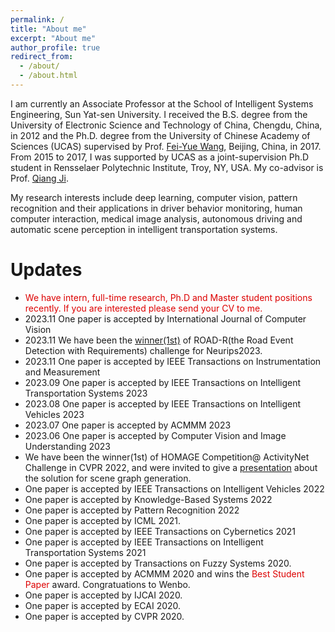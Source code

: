 ```yaml
---
permalink: /
title: "About me"
excerpt: "About me"
author_profile: true
redirect_from: 
  - /about/
  - /about.html
---
```


I am currently an Associate Professor at the School of Intelligent Systems Engineering, Sun Yat-sen University.
I received the B.S. degree from the University of Electronic Science and
Technology of China, Chengdu, China, in 2012 and the Ph.D. degree from the University of Chinese Academy of Sciences (UCAS) supervised by
Prof. [Fei-Yue Wang](http://people.ucas.ac.cn/~wangfeiyue?language=en), Beijing, China, in 2017. From 2015 to 2017, I was supported by UCAS as a joint-supervision Ph.D student in Rensselaer Polytechnic Institute, Troy, NY, USA. My
co-advisor is Prof. [Qiang Ji](https://www.ecse.rpi.edu/~qji/). 

My research interests include deep learning, computer vision, pattern recognition and their applications in driver behavior monitoring, human computer 
interaction, medical image analysis, autonomous driving and automatic scene perception in intelligent transportation systems.

Updates
=====
* <font color="#dd0000">We have intern, full-time research, Ph.D and Master student positions recently. If you are interested please send your CV to me.</font>
* 2023.11 One paper is accepted by International Journal of Computer Vision 
* 2023.11 We have been the [winner(1st)](https://sites.google.com/view/road-r/winners) of ROAD-R(the Road Event Detection with Requirements) challenge for Neurips2023.
* 2023.11 One paper is accepted by  IEEE Transactions on Instrumentation and Measurement 
* 2023.09 One paper is accepted by IEEE Transactions on Intelligent Transportation Systems 2023
* 2023.08 One paper is accepted by IEEE Transactions on Intelligent Vehicles 2023
* 2023.07 One paper is accepted by ACMMM 2023
* 2023.06 One paper is accepted by Computer Vision and Image Understanding 2023
* We have been the winner(1st) of HOMAGE Competition@ ActivityNet Challenge in CVPR 2022, and were invited to give a [presentation](https://www.youtube.com/watch?v=KK3SPK6iueE) about the solution for scene graph generation.
* One paper is accepted by IEEE Transactions on Intelligent Vehicles 2022
* One paper is accepted by Knowledge-Based Systems 2022
* One paper is accepted by Pattern Recognition 2022
* One paper is accepted by ICML 2021.
* One paper is accepted by IEEE Transactions on Cybernetics 2021
* One paper is accepted by IEEE Transactions on Intelligent Transportation Systems 2021
* One paper is accepted by Transactions on Fuzzy Systems 2020.
* One paper is accepted by ACMMM 2020 and wins the <font color="#dd0000">Best Student Paper</font> award. Congratuations to Wenbo.
* One paper is accepted by IJCAI 2020.
* One paper is accepted by ECAI 2020.
* One paper is accepted by CVPR 2020.



